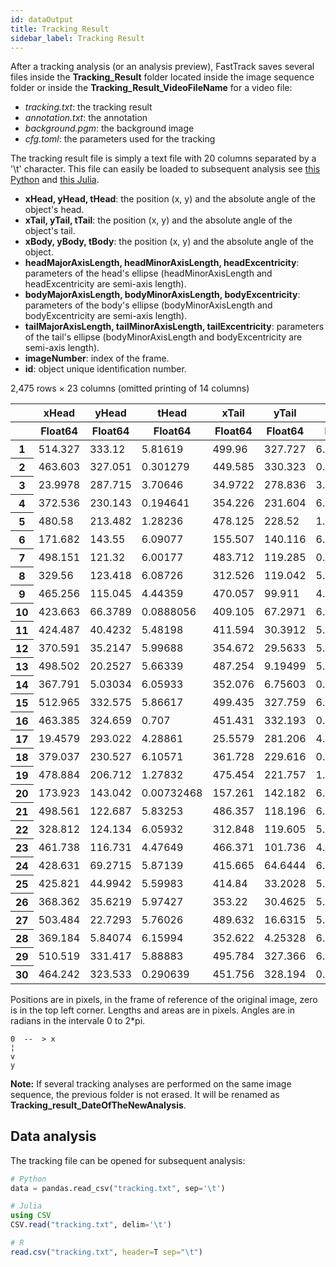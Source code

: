 ```yaml
---
id: dataOutput
title: Tracking Result
sidebar_label: Tracking Result
---
```


After a tracking analysis (or an analysis preview), FastTrack saves several files inside the **Tracking_Result** folder located inside the image sequence folder or inside the **Tracking_Result_VideoFileName** for a video file:

* *tracking.txt*: the tracking result
* *annotation.txt*: the annotation
* *background.pgm*: the background image
* *cfg.toml*: the parameters used for the tracking

The tracking result file is simply a text file with 20 columns separated by a '\t' character. This file can easily be loaded to subsequent analysis see [this Python](https://www.fasttrack.sh/blog/2021/08/09/FastAnalysis-tuto) and [this Julia](https://www.fasttrack.sh/blog/2020/11/25/Data-analysis-julia).

* **xHead, yHead, tHead**: the position (x, y) and the absolute angle of the object's head.
* **xTail, yTail, tTail**: the position (x, y) and the absolute angle of the object's tail.
* **xBody, yBody, tBody**: the position (x, y) and the absolute angle of the object.
* **headMajorAxisLength, headMinorAxisLength, headExcentricity**: parameters of the head's ellipse (headMinorAxisLength and headExcentricity are semi-axis length).
* **bodyMajorAxisLength, bodyMinorAxisLength, bodyExcentricity**: parameters of the body's ellipse (bodyMinorAxisLength and bodyExcentricity are semi-axis length).
* **tailMajorAxisLength, tailMinorAxisLength, tailExcentricity**: parameters of the tail's ellipse (bodyMinorAxisLength and bodyExcentricity are semi-axis length).
* **imageNumber**: index of the frame.
* **id**: object unique identification number.

<table class="data-frame"><thead><tr><th></th><th>xHead</th><th>yHead</th><th>tHead</th><th>xTail</th><th>yTail</th><th>tTail</th><th>xBody</th><th>yBody</th><th>tBody</th></tr><tr><th></th><th>Float64</th><th>Float64</th><th>Float64</th><th>Float64</th><th>Float64</th><th>Float64</th><th>Float64</th><th>Float64</th><th>Float64</th></tr></thead><tbody><p>2,475 rows × 23 columns (omitted printing of 14 columns)</p><tr><th>1</th><td>514.327</td><td>333.12</td><td>5.81619</td><td>499.96</td><td>327.727</td><td>6.10226</td><td>508.345</td><td>330.876</td><td>5.94395</td></tr><tr><th>2</th><td>463.603</td><td>327.051</td><td>0.301279</td><td>449.585</td><td>330.323</td><td>0.245547</td><td>458.058</td><td>328.346</td><td>0.238877</td></tr><tr><th>3</th><td>23.9978</td><td>287.715</td><td>3.70646</td><td>34.9722</td><td>278.836</td><td>3.99819</td><td>29.2056</td><td>283.505</td><td>3.84844</td></tr><tr><th>4</th><td>372.536</td><td>230.143</td><td>0.194641</td><td>354.226</td><td>231.604</td><td>6.08737</td><td>364.822</td><td>230.759</td><td>0.0515087</td></tr><tr><th>5</th><td>480.58</td><td>213.482</td><td>1.28236</td><td>478.125</td><td>228.52</td><td>1.53303</td><td>479.428</td><td>220.543</td><td>1.42567</td></tr><tr><th>6</th><td>171.682</td><td>143.55</td><td>6.09077</td><td>155.507</td><td>140.116</td><td>6.1146</td><td>164.913</td><td>142.113</td><td>6.08216</td></tr><tr><th>7</th><td>498.151</td><td>121.32</td><td>6.00177</td><td>483.712</td><td>119.285</td><td>0.0223247</td><td>492.683</td><td>120.55</td><td>6.15298</td></tr><tr><th>8</th><td>329.56</td><td>123.418</td><td>6.08726</td><td>312.526</td><td>119.042</td><td>5.9098</td><td>322.531</td><td>121.614</td><td>6.01722</td></tr><tr><th>9</th><td>465.256</td><td>115.045</td><td>4.44359</td><td>470.057</td><td>99.911</td><td>4.40559</td><td>467.106</td><td>109.205</td><td>4.40862</td></tr><tr><th>10</th><td>423.663</td><td>66.3789</td><td>0.0888056</td><td>409.105</td><td>67.2971</td><td>6.12053</td><td>417.615</td><td>66.7623</td><td>0.0292602</td></tr><tr><th>11</th><td>424.487</td><td>40.4232</td><td>5.48198</td><td>411.594</td><td>30.3912</td><td>5.88869</td><td>418.96</td><td>36.1192</td><td>5.64923</td></tr><tr><th>12</th><td>370.591</td><td>35.2147</td><td>5.99688</td><td>354.672</td><td>29.5633</td><td>5.89121</td><td>364.007</td><td>32.8767</td><td>5.94008</td></tr><tr><th>13</th><td>498.502</td><td>20.2527</td><td>5.66339</td><td>487.254</td><td>9.19499</td><td>5.39497</td><td>493.758</td><td>15.5781</td><td>5.5026</td></tr><tr><th>14</th><td>367.791</td><td>5.03034</td><td>6.05933</td><td>352.076</td><td>6.75603</td><td>0.653641</td><td>361.12</td><td>5.75904</td><td>0.152688</td></tr><tr><th>15</th><td>512.965</td><td>332.575</td><td>5.86617</td><td>499.435</td><td>327.759</td><td>6.052</td><td>507.626</td><td>330.673</td><td>5.95102</td></tr><tr><th>16</th><td>463.385</td><td>324.659</td><td>0.707</td><td>451.431</td><td>332.193</td><td>0.246265</td><td>458.959</td><td>327.443</td><td>0.542368</td></tr><tr><th>17</th><td>19.4579</td><td>293.022</td><td>4.28861</td><td>25.5579</td><td>281.206</td><td>4.18379</td><td>21.8962</td><td>288.302</td><td>4.23379</td></tr><tr><th>18</th><td>379.037</td><td>230.527</td><td>6.10571</td><td>361.728</td><td>229.616</td><td>0.199343</td><td>371.74</td><td>230.144</td><td>6.25939</td></tr><tr><th>19</th><td>478.884</td><td>206.712</td><td>1.27832</td><td>475.454</td><td>221.757</td><td>1.40929</td><td>477.197</td><td>214.108</td><td>1.35472</td></tr><tr><th>20</th><td>173.923</td><td>143.042</td><td>0.00732468</td><td>157.261</td><td>142.182</td><td>6.00453</td><td>167.066</td><td>142.689</td><td>6.20403</td></tr><tr><th>21</th><td>498.561</td><td>122.687</td><td>5.83253</td><td>486.357</td><td>118.196</td><td>6.13893</td><td>493.718</td><td>120.906</td><td>5.95151</td></tr><tr><th>22</th><td>328.812</td><td>124.134</td><td>6.05932</td><td>312.848</td><td>119.605</td><td>5.98617</td><td>322.331</td><td>122.294</td><td>6.00901</td></tr><tr><th>23</th><td>461.738</td><td>116.731</td><td>4.47649</td><td>466.371</td><td>101.736</td><td>4.40285</td><td>463.615</td><td>110.656</td><td>4.41641</td></tr><tr><th>24</th><td>428.631</td><td>69.2715</td><td>5.87139</td><td>415.665</td><td>64.6444</td><td>6.13862</td><td>423.218</td><td>67.3364</td><td>5.96558</td></tr><tr><th>25</th><td>425.821</td><td>44.9942</td><td>5.59983</td><td>414.84</td><td>33.2028</td><td>5.37159</td><td>421.248</td><td>40.0897</td><td>5.461</td></tr><tr><th>26</th><td>368.362</td><td>35.6219</td><td>5.97427</td><td>353.22</td><td>30.4625</td><td>5.88261</td><td>362.109</td><td>33.4891</td><td>5.94605</td></tr><tr><th>27</th><td>503.484</td><td>22.7293</td><td>5.76026</td><td>489.632</td><td>16.6315</td><td>5.92136</td><td>497.924</td><td>20.2857</td><td>5.86668</td></tr><tr><th>28</th><td>369.184</td><td>5.84074</td><td>6.15994</td><td>352.622</td><td>4.25328</td><td>6.24787</td><td>362.144</td><td>5.16766</td><td>6.19236</td></tr><tr><th>29</th><td>510.519</td><td>331.417</td><td>5.88883</td><td>495.784</td><td>327.366</td><td>6.12889</td><td>504.484</td><td>329.758</td><td>6.02088</td></tr><tr><th>30</th><td>464.242</td><td>323.533</td><td>0.290639</td><td>451.756</td><td>328.194</td><td>0.532686</td><td>459.432</td><td>325.326</td><td>0.37736</td></tr><tr></tr></tbody></table>

Positions are in pixels, in the frame of reference of the original image, zero is in the top left corner. Lengths and areas are in pixels. Angles are in radians in the intervale 0 to 2*pi.

    0  --  > x  
    ¦  
    v  
    y  

**Note:** If several tracking analyses are performed on the same image sequence, the previous folder is not erased. It will be renamed as **Tracking_result_DateOfTheNewAnalysis**.

## Data analysis

The tracking file can be opened for subsequent analysis:
```python
# Python
data = pandas.read_csv("tracking.txt", sep='\t')
```

```julia
# Julia
using CSV
CSV.read("tracking.txt", delim='\t')
```

```R
# R
read.csv("tracking.txt", header=T sep="\t")
```
